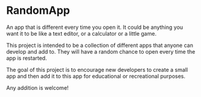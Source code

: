 # RandomApp
An app that is different every time you open it. It could be anything you want it to be like a text editor, or a calculator or a little game.

This project is intended to be a collection of different apps that anyone can develop and add to. They will have a random chance to open every time the app is restarted.

The goal of this project is to encourage new developers to create a small app and then add it to this app for educational or recreational purposes. 

Any addition is welcome!
